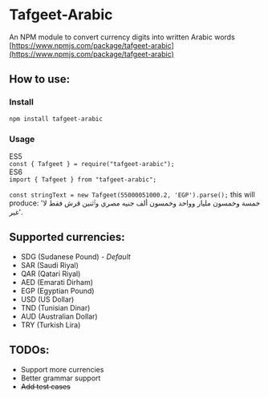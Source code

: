# Tafgeet-Arabic
An NPM module to convert currency digits into written Arabic words
[https://www.npmjs.com/package/tafgeet-arabic](https://www.npmjs.com/package/tafgeet-arabic)

## How to use:
### Install
`npm install tafgeet-arabic`
### Usage
ES5<br/>
`const { Tafgeet } = require("tafgeet-arabic");`<br/>
ES6<br>
`import { Tafgeet } from "tafgeet-arabic";`

`const stringText = new Tafgeet(55000051000.2, 'EGP').parse();` this will produce: 'خمسة وخمسون مليار وواحد وخمسون ألف جنيه مصري وٱثنين قرش فقط لا غير'.

## Supported currencies: 
- SDG (Sudanese Pound) - *Default*
- SAR (Saudi Riyal)
- QAR (Qatari Riyal)
- AED (Emarati Dirham)
- EGP (Egyptian Pound)
- USD (US Dollar)
- TND (Tunisian Dinar)
- AUD (Australian Dollar)
- TRY (Turkish Lira)

## TODOs: 
- Support more currencies
- Better grammar support
- ~~Add test cases~~
